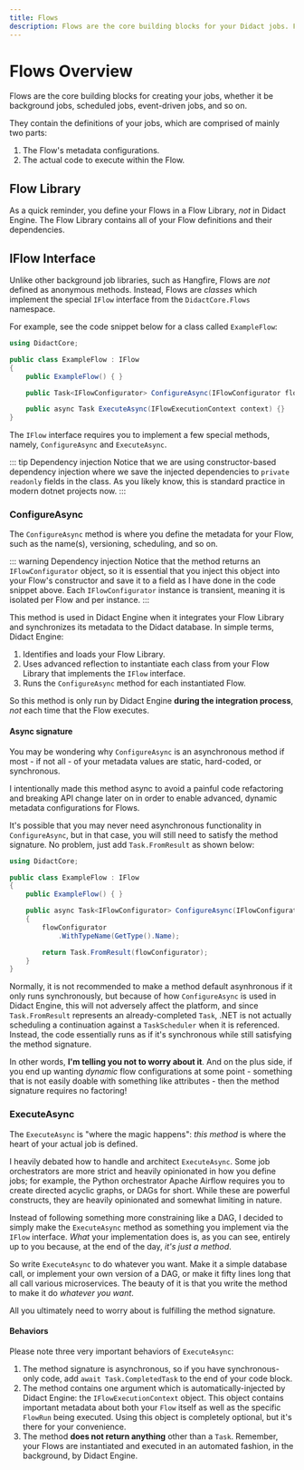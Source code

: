 ```yaml
---
title: Flows
description: Flows are the core building blocks for your Didact jobs. Flows are created by implementing the IFlow interface and defining the ConfigureAsync and ExecuteAsync methods.
---
```


# Flows Overview

Flows are the core building blocks for creating your jobs, whether it be background jobs, scheduled jobs, event-driven jobs, and so on.

They contain the definitions of your jobs, which are comprised of mainly two parts:

1. The Flow's metadata configurations.
2. The actual code to execute within the Flow.

## Flow Library

As a quick reminder, you define your Flows in a Flow Library, *not* in Didact Engine. The Flow Library contains all of your Flow definitions and their dependencies.

## IFlow Interface

Unlike other background job libraries, such as Hangfire, Flows are *not* defined as anonymous methods. Instead, Flows are *classes* which implement the special `IFlow` interface from the `DidactCore.Flows` namespace.

For example, see the code snippet below for a class called `ExampleFlow`:

```cs
using DidactCore;

public class ExampleFlow : IFlow
{
    public ExampleFlow() { }

    public Task<IFlowConfigurator> ConfigureAsync(IFlowConfigurator flowConfigurator) {}

    public async Task ExecuteAsync(IFlowExecutionContext context) {}
}
```

The `IFlow` interface requires you to implement a few special methods, namely, `ConfigureAsync` and `ExecuteAsync`.

::: tip Dependency injection
Notice that we are using constructor-based dependency injection where we save the injected dependencies to `private readonly` fields in the class. As you likely know, this is standard practice in modern dotnet projects now.
:::

### ConfigureAsync

The `ConfigureAsync` method is where you define the metadata for your Flow, such as the name(s), versioning, scheduling, and so on.

::: warning Dependency injection
Notice that the method returns an `IFlowConfigurator` object, so it is essential that you inject this object into your Flow's constructor and save it to a field as I have done in the code snippet above. Each `IFlowConfigurator` instance is transient, meaning it is isolated per Flow and per instance.
:::

This method is used in Didact Engine when it integrates your Flow Library and synchronizes its metadata to the Didact database. In simple terms, Didact Engine:

1. Identifies and loads your Flow Library.
2. Uses advanced reflection to instantiate each class from your Flow Library that implements the `IFlow` interface.
3. Runs the `ConfigureAsync` method for each instantiated Flow.

So this method is only run by Didact Engine **during the integration process**, *not* each time that the Flow executes.

#### Async signature

You may be wondering why `ConfigureAsync` is an asynchronous method if most - if not all - of your metadata values are static, hard-coded, or synchronous.

I intentionally made this method async to avoid a painful code refactoring and breaking API change later on in order to enable advanced, dynamic metadata configurations for Flows.

It's possible that you may never need asynchronous functionality in `ConfigureAsync`, but in that case, you will still need to satisfy the method signature. No problem, just add `Task.FromResult` as shown below:

```cs
using DidactCore;

public class ExampleFlow : IFlow
{
    public ExampleFlow() { }

    public async Task<IFlowConfigurator> ConfigureAsync(IFlowConfigurator flowConfigurator)
    {
        flowConfigurator
            .WithTypeName(GetType().Name);

        return Task.FromResult(flowConfigurator);
    }
}
```

Normally, it is not recommended to make a method default asynhronous if it only runs synchronously, but because of how `ConfigureAsync` is used in Didact Engine, this will not adversely affect the platform, and since `Task.FromResult` represents an already-completed `Task`, .NET is not actually scheduling a continuation against a `TaskScheduler` when it is referenced. Instead, the code essentially runs as if it's synchronous while still satisfying the method signature.

In other words, **I'm telling you not to worry about it**. And on the plus side, if you end up wanting *dynamic* flow configurations at some point - something that is not easily doable with something like attributes - then the method signature requires no factoring!

### ExecuteAsync

The `ExecuteAsync` is "where the magic happens": *this method* is where the heart of your actual job is defined.

I heavily debated how to handle and architect `ExecuteAsync`. Some job orchestrators are more strict and heavily opinionated in how you define jobs; for example, the Python orchestrator Apache Airflow requires you to create directed acyclic graphs, or DAGs for short. While these are powerful constructs, they are heavily opinionated and somewhat limiting in nature.

Instead of following something more constraining like a DAG, I decided to simply make the `ExecuteAsync` method as something you implement via the `IFlow` interface. *What* your implementation does is, as you can see, entirely up to you because, at the end of the day, *it's just a method*.

So write `ExecuteAsync` to do whatever you want. Make it a simple database call, or implement your own version of a DAG, or make it fifty lines long that all call various microservices. The beauty of it is that you write the method to make it do *whatever you want*.

All you ultimately need to worry about is fulfilling the method signature.

#### Behaviors

Please note three very important behaviors of `ExecuteAsync`:

1. The method signature is asynchronous, so if you have synchronous-only code, add `await Task.CompletedTask` to the end of your code block.
2. The method contains one argument which is automatically-injected by Didact Engine: the `IFlowExecutionContext` object. This object contains important metadata about both your `Flow` itself as well as the specific `FlowRun` being executed. Using this object is completely optional, but it's there for your convenience. 
3. The method **does not return anything** other than a `Task`. Remember, your Flows are instantiated and executed in an automated fashion, in the background, by Didact Engine.